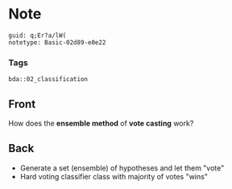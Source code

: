 # Note
```
guid: q;Er?a/lW(
notetype: Basic-02d89-e0e22
```

### Tags
```
bda::02_classification
```

## Front
How does the <b>ensemble method</b> of <b>vote casting</b> work?

## Back
<ul>
  <li>Generate a set (ensemble) of hypotheses and let them "vote"
  <li>Hard voting classifier class with majority of votes "wins"
</ul>
